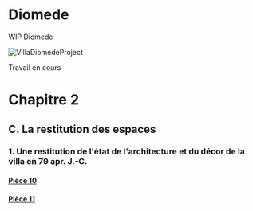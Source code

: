 # Diomede
WIP Diomede

![VillaDiomedeProject](https://villadiomede.huma-num.fr/3dproject/IMG/siteon0.png)

Travail en cours 
# Chapitre 2
## C. La restitution des espaces
### 1. Une restitution de l'état de l'architecture et du décor de la villa en 79 apr. J.-C.
#### [Pièce 10](C1_10.md)
#### [Pièce 11](C1_11.md)
